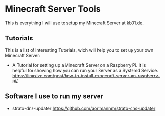 # Minecraft Server Tools

This is everything I will use to setup my Minecraft Server at kb01.de.


## Tutorials
This is a list of interesting Tutorials, wich will help you to set up your own Minecraft Server:
- A Tutorial for setting up a Minecraft Server on a Raspberry Pi. It is helpful for showing how you can run your Server as a Systemd Service. https://linuxize.com/post/how-to-install-minecraft-server-on-raspberry-pi/

## Software I use to run my server
- strato-dns-updater https://github.com/aortmannm/strato-dns-updater
